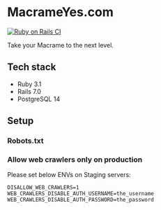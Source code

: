 # MacrameYes.com

[![Ruby on Rails CI](https://github.com/MacrameYes/macrameyes.com/actions/workflows/ci.yml/badge.svg)](https://github.com/MacrameYes/macrameyes.com/actions/workflows/ci.yml)

Take your Macrame to the next level.

## Tech stack

- Ruby 3.1
- Rails 7.0
- PostgreSQL 14

## Setup

### Robots.txt
### Allow web crawlers only on production

Please set below ENVs on Staging servers:

```
DISALLOW_WEB_CRAWLERS=1
WEB_CRAWLERS_DISABLE_AUTH_USERNAME=the_username
WEB_CRAWLERS_DISABLE_AUTH_PASSWORD=the_password
```
